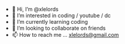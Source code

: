 - 👋 Hi, I’m @xlelords
- 👀 I’m interested in coding / youtube / dc
- 🌱 I’m currently learning coding
- 💞️ I’m looking to collaborate on friends
- 📫 How to reach me ... xlelords@gmail.com

<!---
Youtube: is xlelords
--->
